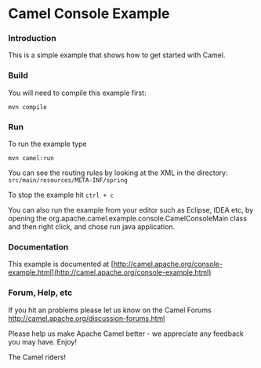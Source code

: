 # Camel Console Example

### Introduction

This is a simple example that shows how to get started with Camel.

### Build

You will need to compile this example first:

	mvn compile

### Run

To run the example type

	mvn camel:run
You can see the routing rules by looking at the XML in the directory:
  `src/main/resources/META-INF/spring`

To stop the example hit `ctrl + c`

You can also run the example from your editor such as Eclipse, IDEA etc,
by opening the org.apache.camel.example.console.CamelConsoleMain class
and then right click, and chose run java application.

### Documentation

This example is documented at [http://camel.apache.org/console-example.html](http://camel.apache.org/console-example.html)

### Forum, Help, etc

If you hit an problems please let us know on the Camel Forums
	<http://camel.apache.org/discussion-forums.html>

Please help us make Apache Camel better - we appreciate any feedback you may
have.  Enjoy!


The Camel riders!
